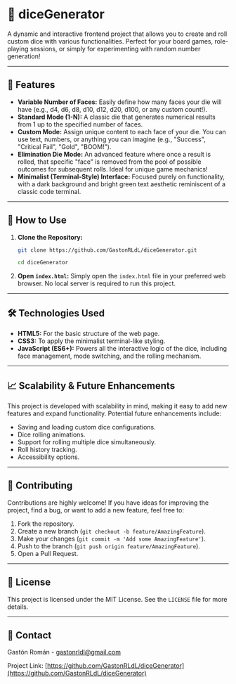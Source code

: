 # 🎲 diceGenerator

A dynamic and interactive frontend project that allows you to create and roll custom dice with various functionalities. Perfect for your board games, role-playing sessions, or simply for experimenting with random number generation!

---

## 🌟 Features

* **Variable Number of Faces:** Easily define how many faces your die will have (e.g., d4, d6, d8, d10, d12, d20, d100, or any custom count!).
* **Standard Mode (1-N):** A classic die that generates numerical results from 1 up to the specified number of faces.
* **Custom Mode:** Assign unique content to each face of your die. You can use text, numbers, or anything you can imagine (e.g., "Success", "Critical Fail", "Gold", "BOOM!").
* **Elimination Die Mode:** An advanced feature where once a result is rolled, that specific "face" is removed from the pool of possible outcomes for subsequent rolls. Ideal for unique game mechanics!
* **Minimalist (Terminal-Style) Interface:** Focused purely on functionality, with a dark background and bright green text aesthetic reminiscent of a classic code terminal.

---

## 🚀 How to Use

1.  **Clone the Repository:**
    ```bash
    git clone https://github.com/GastonRLdL/diceGenerator.git
    
    cd diceGenerator
    ```
2.  **Open `index.html`:** Simply open the `index.html` file in your preferred web browser. No local server is required to run this project.

---

## 🛠️ Technologies Used

* **HTML5:** For the basic structure of the web page.
* **CSS3:** To apply the minimalist terminal-like styling.
* **JavaScript (ES6+):** Powers all the interactive logic of the dice, including face management, mode switching, and the rolling mechanism.

---

## 📈 Scalability & Future Enhancements

This project is developed with scalability in mind, making it easy to add new features and expand functionality. Potential future enhancements include:

* Saving and loading custom dice configurations.
* Dice rolling animations.
* Support for rolling multiple dice simultaneously.
* Roll history tracking.
* Accessibility options.

---

## 🤝 Contributing

Contributions are highly welcome! If you have ideas for improving the project, find a bug, or want to add a new feature, feel free to:

1.  Fork the repository.
2.  Create a new branch (`git checkout -b feature/AmazingFeature`).
3.  Make your changes (`git commit -m 'Add some AmazingFeature'`).
4.  Push to the branch (`git push origin feature/AmazingFeature`).
5.  Open a Pull Request.

---

## 📄 License

This project is licensed under the MIT License. See the `LICENSE` file for more details.

---

## 📧 Contact

Gastón Román - [gastonrldl@gmail.com](mailto:gastonrldl@gmail.com)

Project Link: [https://github.com/GastonRLdL/diceGenerator](https://github.com/GastonRLdL/diceGenerator)
